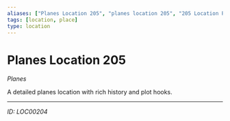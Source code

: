```yaml
---
aliases: ["Planes Location 205", "planes location 205", "205 Location Planes"]
tags: [location, place]
type: location
---
```


# Planes Location 205

*Planes*

A detailed planes location with rich history and plot hooks.

---
*ID: LOC00204*